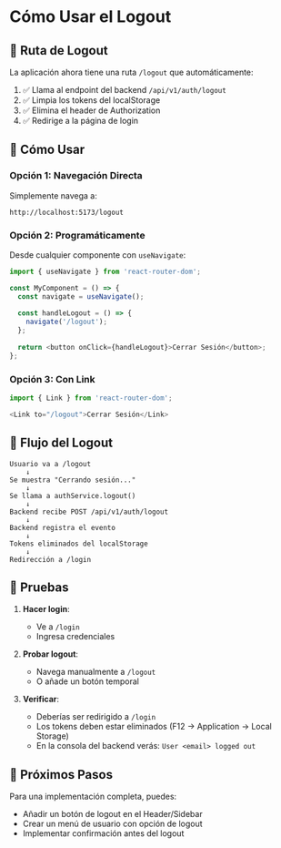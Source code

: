 # Cómo Usar el Logout

## 🚪 Ruta de Logout

La aplicación ahora tiene una ruta `/logout` que automáticamente:

1. ✅ Llama al endpoint del backend `/api/v1/auth/logout`
2. ✅ Limpia los tokens del localStorage
3. ✅ Elimina el header de Authorization
4. ✅ Redirige a la página de login

## 📍 Cómo Usar

### Opción 1: Navegación Directa
Simplemente navega a:
```
http://localhost:5173/logout
```

### Opción 2: Programáticamente
Desde cualquier componente con `useNavigate`:
```typescript
import { useNavigate } from 'react-router-dom';

const MyComponent = () => {
  const navigate = useNavigate();
  
  const handleLogout = () => {
    navigate('/logout');
  };
  
  return <button onClick={handleLogout}>Cerrar Sesión</button>;
};
```

### Opción 3: Con Link
```typescript
import { Link } from 'react-router-dom';

<Link to="/logout">Cerrar Sesión</Link>
```

## 🔄 Flujo del Logout

```
Usuario va a /logout
    ↓
Se muestra "Cerrando sesión..."
    ↓
Se llama a authService.logout()
    ↓
Backend recibe POST /api/v1/auth/logout
    ↓
Backend registra el evento
    ↓
Tokens eliminados del localStorage
    ↓
Redirección a /login
```

## 🧪 Pruebas

1. **Hacer login**:
   - Ve a `/login`
   - Ingresa credenciales

2. **Probar logout**:
   - Navega manualmente a `/logout`
   - O añade un botón temporal

3. **Verificar**:
   - Deberías ser redirigido a `/login`
   - Los tokens deben estar eliminados (F12 → Application → Local Storage)
   - En la consola del backend verás: `User <email> logged out`

## 🎯 Próximos Pasos

Para una implementación completa, puedes:
- Añadir un botón de logout en el Header/Sidebar
- Crear un menú de usuario con opción de logout
- Implementar confirmación antes del logout

